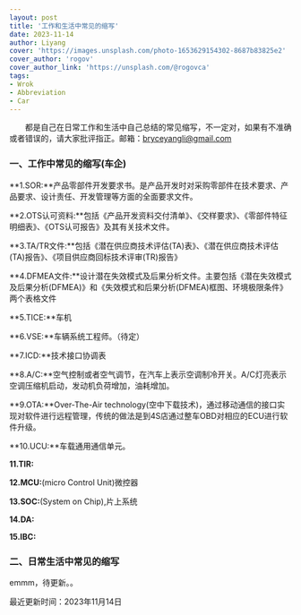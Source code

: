 ```yaml
---
layout: post
title: '工作和生活中常见的缩写'
date: 2023-11-14
author: Liyang
cover: 'https://images.unsplash.com/photo-1653629154302-8687b83825e2'
cover_author: 'rogov'
cover_author_link: 'https://unsplash.com/@rogovca'
tags: 
- Wrok 
- Abbreviation
- Car
---
```


&emsp;&emsp;都是自己在日常工作和生活中自己总结的常见缩写，不一定对，如果有不准确或者错误的，请大家批评指正。邮箱：bryceyangli@gmail.com

### 一、工作中常见的缩写(车企)

**1.SOR:**产品零部件开发要求书。是产品开发时对采购零部件在技术要求、产品要求、设计责任、开发管理等方面的全面要求文件。

**2.OTS认可资料:**包括《产品开发资料交付清单》、《交样要求》、《零部件特征明细表》、《OTS认可报告》及其有关技术文件。

**3.TA/TR文件:**包括《潜在供应商技术评估(TA)表》、《潜在供应商技术评估(TA)报告》、《项目供应商回标技术评审(TR)报告》

**4.DFMEA文件:**设计潜在失效模式及后果分析文件。主要包括《潜在失效模式及后果分析(DFMEA)》和《失效模式和后果分析(DFMEA)框图、环境极限条件》两个表格文件

**5.TICE:**车机

**6.VSE:**车辆系统工程师。（待定）

**7.ICD:**技术接口协调表

**8.A/C:**空气控制或者空气调节，在汽车上表示空调制冷开关。A/C灯亮表示空调压缩机启动，发动机负荷增加，油耗增加。

**9.OTA:**Over-The-Air technology(空中下载技术)，通过移动通信的接口实现对软件进行远程管理，传统的做法是到4S店通过整车OBD对相应的ECU进行软件升级。

**10.UCU:**车载通用通信单元。

**11.TIR:**

**12.MCU:**(micro Control Unit)微控器

**13.SOC:**(System on Chip),片上系统

**14.DA:**

**15.IBC:**

### 二、日常生活中常见的缩写

emmm，待更新。。

最近更新时间：2023年11月14日

